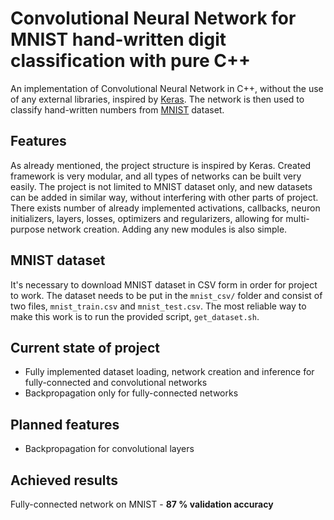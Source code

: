 # Convolutional Neural Network for MNIST hand-written digit classification with pure C++
An implementation of Convolutional Neural Network in C++, without the use of any external libraries, inspired by [Keras](https://keras.io/). The network is then used to classify hand-written numbers from [MNIST](http://yann.lecun.com/exdb/mnist/) dataset.

## Features
As already mentioned, the project structure is inspired by Keras. Created framework is very modular, and all types of networks can be built very easily. The project is not limited to MNIST dataset only, and new datasets can be added in similar way, without interfering with other parts of project. There exists number of already implemented activations, callbacks, neuron initializers, layers, losses, optimizers and regularizers, allowing for multi-purpose network creation. Adding any new modules is also simple.

## MNIST dataset
It's necessary to download MNIST dataset in CSV form in order for project to work. The dataset needs to be put in the `mnist_csv/` folder and consist of two files, `mnist_train.csv` and `mnist_test.csv`. The most reliable way to make this work is to run the provided script, `get_dataset.sh`.

## Current state of project
- Fully implemented dataset loading, network creation and inference for fully-connected and convolutional networks
- Backpropagation only for fully-connected networks

## Planned features
- Backpropagation for convolutional layers

## Achieved results
Fully-connected network on MNIST - **87 % validation accuracy** 